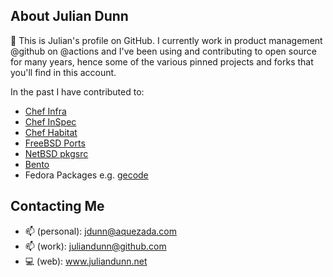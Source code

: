 ## About Julian Dunn

👋 This is Julian's profile on GitHub. I currently work in product management @github on @actions and I've been using and contributing to open source for many years, hence some of the various pinned projects and forks that you'll find in this account.

In the past I have contributed to:

* [Chef Infra](https://github.com/chef/chef)
* [Chef InSpec](https://github.com/inspec/inspec)
* [Chef Habitat](https://github.com/habitat-sh/habitat)
* [FreeBSD Ports](https://github.com/freebsd/freebsd-ports)
* [NetBSD pkgsrc](https://github.com/NetBSD/pkgsrc)
* [Bento](https://github.com/chef/bento)
* Fedora Packages e.g. [gecode](https://src.fedoraproject.org/rpms/gecode)

## Contacting Me

* 📫 (personal): jdunn@aquezada.com
* 📫 (work): juliandunn@github.com
* 💻 (web): www.juliandunn.net
